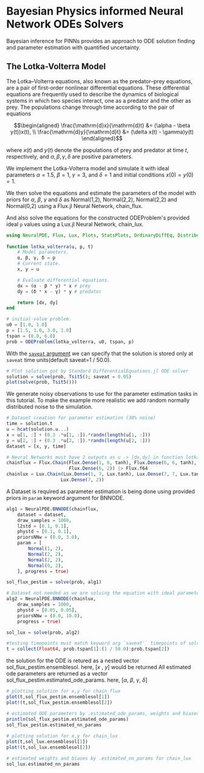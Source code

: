 # Bayesian Physics informed Neural Network ODEs Solvers

Bayesian inference for PINNs provides an approach to ODE solution finding and parameter estimation with quantified uncertainty.

## The Lotka-Volterra Model

The Lotka–Volterra equations, also known as the predator–prey equations, are a pair of first-order nonlinear differential equations.
These differential equations are frequently used to describe the dynamics of biological systems in which two species interact, one as a predator and the other as prey.
The populations change through time according to the pair of equations

```math
\begin{aligned}
\frac{\mathrm{d}x}{\mathrm{d}t} &= (\alpha - \beta y(t))x(t), \\
\frac{\mathrm{d}y}{\mathrm{d}t} &= (\delta x(t) - \gamma)y(t)
\end{aligned}
``` 

where $x(t)$ and $y(t)$ denote the populations of prey and predator at time $t$, respectively, and $\alpha, \beta, \gamma, \delta$ are positive parameters.

We implement the Lotka-Volterra model and simulate it with ideal parameters $\alpha = 1.5$, $\beta = 1$, $\gamma = 3$, and $\delta = 1$ and initial conditions $x(0) = y(0) = 1$. 

We then solve the equations and estimate the parameters of the model with priors for $\alpha$, $\beta$, $\gamma$ and $\delta$ as  Normal(1,2), Normal(2,2), Normal(2,2) and Normal(0,2) using a Flux.jl Neural Network, chain_flux.

And also solve the equations for the constructed ODEProblem's provided ideal `p` values using a Lux.jl Neural Network, chain_lux.

```julia
using NeuralPDE, Flux, Lux, Plots, StatsPlots, OrdinaryDiffEq, Distributions 
 
function lotka_volterra(u, p, t)
    # Model parameters.
    α, β, γ, δ = p
    # Current state.
    x, y = u

    # Evaluate differential equations.
    dx = (α - β * y) * x # prey
    dy = (δ * x - γ) * y # predator

    return [dx, dy]
end

# initial-value problem.
u0 = [1.0, 1.0]
p = [1.5, 1.0, 3.0, 1.0]
tspan = (0.0, 6.0)
prob = ODEProblem(lotka_volterra, u0, tspan, p)

```
With the [`saveat` argument](https://docs.sciml.ai/DiffEqDocs/stable/basics/common_solver_opts/) we can specify that the solution is stored only at `saveat` time units(default saveat=1 / 50.0).

```julia
# Plot solution got by Standard DifferentialEquations.jl ODE solver
solution = solve(prob, Tsit5(); saveat = 0.05)
plot(solve(prob, Tsit5()))

```

We generate noisy observations to use for the parameter estimation tasks in this tutorial.
To make the example more realistic we add random normally distributed noise to the simulation.


```julia
# Dataset creation for parameter estimation (30% noise)
time = solution.t
u = hcat(solution.u...)
x = u[1, :] + (0.3 .*u[1, :]).*randn(length(u[1, :]))
y = u[2, :] + (0.3 .*u[2, :]).*randn(length(u[2, :]))
dataset = [x, y, time]

# Neural Networks must have 2 outputs as u -> [dx,dy] in function lotka_volterra()
chainflux = Flux.Chain(Flux.Dense(1, 6, tanh), Flux.Dense(6, 6, tanh), 
                       Flux.Dense(6, 2)) |> Flux.f64
chainlux = Lux.Chain(Lux.Dense(1, 7, Lux.tanh), Lux.Dense(7, 7, Lux.tanh),
                    Lux.Dense(7, 2))

```
A Dataset is required as parameter estimation is being done using provided priors in `param` keyword argument for BNNODE.

```julia
alg1 = NeuralPDE.BNNODE(chainflux,
    dataset = dataset,
    draw_samples = 1000,
    l2std = [0.1, 0.1],
    phystd = [0.1, 0.1],
    priorsNNw = (0.0, 3.0),
    param = [
        Normal(1, 2),
        Normal(2, 2),
        Normal(2, 2),
        Normal(0, 2),
    ], progress = true)

sol_flux_pestim = solve(prob, alg1)

# Dataset not needed as we are solving the equation with ideal parameters
alg2 = NeuralPDE.BNNODE(chainlux,
    draw_samples = 1000,
    phystd = [0.05, 0.05],
    priorsNNw = (0.0, 10.0),
    progress = true)

sol_lux = solve(prob, alg2)

#testing timepoints must match keyword arg `saveat`` timepoints of solve() call
t = collect(Float64, prob.tspan[1]:(1 / 50.0):prob.tspan[2]) 

```

the solution for the ODE is retured as a nested vector sol_flux_pestim.ensemblesol.
here, [$x$ , $y$] would be returned
All estimated ode parameters are returned as a vector sol_flux_pestim.estimated_ode_params.
here, [$\alpha$, $\beta$, $\gamma$, $\delta$] 

```julia
# plotting solution for x,y for chain_flux
plot(t,sol_flux_pestim.ensemblesol[1])
plot!(t,sol_flux_pestim.ensemblesol[2])

# estimated ODE parameters by .estimated_ode_params, weights and biases by .estimated_nn_params
println(sol_flux_pestim.estimated_ode_params)
sol_flux_pestim.estimated_nn_params
 
# plotting solution for x,y for chain_lux
plot(t,sol_lux.ensemblesol[1])
plot!(t,sol_lux.ensemblesol[2])

# estimated weights and biases by .estimated_nn_params for chain_lux 
sol_lux.estimated_nn_params

```